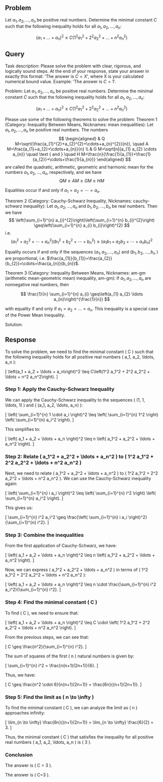 ## Problem

Let $a_1, a_2, \ldots, a_n$ be positive real numbers. Determine the minimal constant $C$ such that the following inequality holds for all $a_1, a_2, \ldots, a_n$:

$$
\left(a_1+\ldots+a_n\right)^2 \leq C\left(1^2 a_1^2+2^2 a_2^2+\ldots+n^2 a_n^2\right)
$$

## Query

Task description: Please solve the problem with clear, rigorous, and logically sound steps. At the end of your response, state your answer in exactly this format: 'The answer is $C=X$', where X is your calculated numerical bound value. Example: 'The answer is $C=1$'.

Problem: Let $a_1, a_2, \ldots, a_n$ be positive real numbers. Determine the minimal constant $C$ such that the following inequality holds for all $a_1, a_2, \ldots, a_n$:

$$
\left(a_1+\ldots+a_n\right)^2 \leq C\left(1^2 a_1^2+2^2 a_2^2+\ldots+n^2 a_n^2\right)
$$

Please use some of the following theorems to solve the problem:
Theorem 1 (Category: Inequality Between Means, Nicknames: mean inequalities): Let $a_{1}, a_{2}, \ldots, a_{n}$ be positive real numbers. The numbers
$$
\begin{aligned}
& Q M=\sqrt{\frac{a_{1}^{2}+a_{2}^{2}+\cdots+a_{n}^{2}}{n}}, \quad A M=\frac{a_{1}+a_{2}+\cdots+a_{n}}{n} \\
& G M=\sqrt[n]{a_{1} a_{2} \cdots a_{n}} \quad \text { and } \quad H M=\frac{n}{\frac{1}{a_{1}}+\frac{1}{a_{2}}+\cdots+\frac{1}{a_{n}}}
\end{aligned}
$$
are called the quadratic, arithmetic, geometric and harmonic mean for the numbers $a_{1}, a_{2}, \ldots, a_{n}$, respectively, and we have
$$
Q M \geq A M \geq G M \geq H M
$$

Equalities occur if and only if $a_{1}=a_{2}=\cdots=a_{n}$.

Theorem 2 (Category: Cauchy-Schwarz Inequality, Nicknames: cauchy-schwarz inequality): Let $a_{1}, a_{2}, \ldots, a_{n}$ and $b_{1}, b_{2}$, $\ldots, b_{n}$ be real numbers. Then we have
$$
\left(\sum_{i=1}^{n} a_{i}^{2}\right)\left(\sum_{i=1}^{n} b_{i}^{2}\right) \geq\left(\sum_{i=1}^{n} a_{i} b_{i}\right)^{2}
$$
i.e.
$$
\left(a_{1}^{2}+a_{2}^{2}+\cdots+a_{n}^{2}\right)\left(b_{1}^{2}+b_{2}^{2}+\cdots+b_{n}^{2}\right) \geq\left(a_{1} b_{1}+a_{2} b_{2}+\cdots+a_{n} b_{n}\right)^{2}
$$

Equality occurs if and only if the sequences $\left(a_{1}, a_{2}, \ldots, a_{n}\right)$ and $\left(b_{1}, b_{2}\right.$, $\ldots, b_{n}$ ) are proportional, i.e. $\frac{a_{1}}{b_{1}}=\frac{a_{2}}{b_{2}}=\cdots=\frac{a_{n}}{b_{n}}$.

Theorem 3 (Category: Inequality Between Means, Nicknames: am-gm (arithmetic mean-geometric mean) inequality, am-gm): If $a_{1}, a_{2}, \ldots, a_{n}$ are nonnegative real numbers, then

$$
\frac{1}{n} \sum_{i=1}^{n} a_{i} \geq\left(a_{1} a_{2} \ldots a_{n}\right)^{\frac{1}{n}}
$$

with equality if and only if $a_{1}=a_{2}=\ldots=a_{n}$. This inequality is a special case of the Power Mean Inequality.

Solution:

## Response

To solve the problem, we need to find the minimal constant \( C \) such that the following inequality holds for all positive real numbers \( a_1, a_2, \ldots, a_n \):

\[
\left(a_1 + a_2 + \ldots + a_n\right)^2 \leq C\left(1^2 a_1^2 + 2^2 a_2^2 + \ldots + n^2 a_n^2\right).
\]

### Step 1: Apply the Cauchy-Schwarz Inequality

We can apply the Cauchy-Schwarz inequality to the sequences \( (1, 1, \ldots, 1) \) and \( (a_1, a_2, \ldots, a_n) \):

\[
\left( \sum_{i=1}^{n} 1 \cdot a_i \right)^2 \leq \left( \sum_{i=1}^{n} 1^2 \right) \left( \sum_{i=1}^{n} a_i^2 \right).
\]

This simplifies to:

\[
\left( a_1 + a_2 + \ldots + a_n \right)^2 \leq n \left( a_1^2 + a_2^2 + \ldots + a_n^2 \right).
\]

### Step 2: Relate \( a_1^2 + a_2^2 + \ldots + a_n^2 \) to \( 1^2 a_1^2 + 2^2 a_2^2 + \ldots + n^2 a_n^2 \)

Next, we need to relate \( a_1^2 + a_2^2 + \ldots + a_n^2 \) to \( 1^2 a_1^2 + 2^2 a_2^2 + \ldots + n^2 a_n^2 \). We can use the Cauchy-Schwarz inequality again:

\[
\left( \sum_{i=1}^{n} i a_i \right)^2 \leq \left( \sum_{i=1}^{n} i^2 \right) \left( \sum_{i=1}^{n} a_i^2 \right).
\]

This gives us:

\[
\sum_{i=1}^{n} i^2 a_i^2 \geq \frac{\left( \sum_{i=1}^{n} i a_i \right)^2}{\sum_{i=1}^{n} i^2}.
\]

### Step 3: Combine the inequalities

From the first application of Cauchy-Schwarz, we have:

\[
\left( a_1 + a_2 + \ldots + a_n \right)^2 \leq n \left( a_1^2 + a_2^2 + \ldots + a_n^2 \right).
\]

Now, we can express \( a_1^2 + a_2^2 + \ldots + a_n^2 \) in terms of \( 1^2 a_1^2 + 2^2 a_2^2 + \ldots + n^2 a_n^2 \):

\[
\left( a_1 + a_2 + \ldots + a_n \right)^2 \leq n \cdot \frac{\sum_{i=1}^{n} i^2 a_i^2}{\sum_{i=1}^{n} i^2}.
\]

### Step 4: Find the minimal constant \( C \)

To find \( C \), we need to ensure that:

\[
\left( a_1 + a_2 + \ldots + a_n \right)^2 \leq C \cdot \left( 1^2 a_1^2 + 2^2 a_2^2 + \ldots + n^2 a_n^2 \right).
\]

From the previous steps, we can see that:

\[
C \geq \frac{n^2}{\sum_{i=1}^{n} i^2}.
\]

The sum of squares of the first \( n \) natural numbers is given by:

\[
\sum_{i=1}^{n} i^2 = \frac{n(n+1)(2n+1)}{6}.
\]

Thus, we have:

\[
C \geq \frac{n^2 \cdot 6}{n(n+1)(2n+1)} = \frac{6n}{(n+1)(2n+1)}.
\]

### Step 5: Find the limit as \( n \to \infty \)

To find the minimal constant \( C \), we can analyze the limit as \( n \) approaches infinity:

\[
\lim_{n \to \infty} \frac{6n}{(n+1)(2n+1)} = \lim_{n \to \infty} \frac{6}{2} = 3.
\]

Thus, the minimal constant \( C \) that satisfies the inequality for all positive real numbers \( a_1, a_2, \ldots, a_n \) is \( 3 \).

### Conclusion

The answer is \( C = 3 \).

The answer is \( C=3 \).